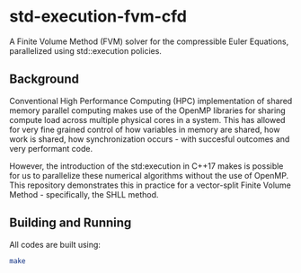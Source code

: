 # std-execution-fvm-cfd

A Finite Volume Method (FVM) solver for the compressible Euler Equations, parallelized using std::execution policies.

## Background

Conventional High Performance Computing (HPC) implementation of shared memory parallel computing makes use of the OpenMP libraries for sharing compute load across multiple physical cores in a system. This has allowed for very fine grained control of how variables in memory are shared, how work is shared, how synchronization occurs - with succesful outcomes and very performant code.

However, the introduction of the std:execution in C++17 makes is possible for us to parallelize these numerical algorithms without the use of OpenMP. This repository demonstrates this in practice for a vector-split Finite Volume Method - specifically, the SHLL method.

## Building and Running

All codes are built using:

```bash
make
```

